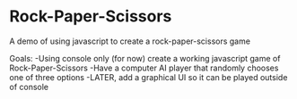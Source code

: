 # Rock-Paper-Scissors
A demo of using javascript to create a rock-paper-scissors game

Goals:
-Using console only (for now) create a working javascript game of Rock-Paper-Scissors
-Have a computer AI player that randomly chooses one of three options
-LATER, add a graphical UI so it can be played outside of console